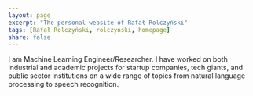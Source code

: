 ```yaml
---
layout: page
excerpt: "The personal website of Rafał Rolczyński"
tags: [Rafał Rolczyński, rolczynski, homepage]
share: false
---
```


I am Machine Learning Engineer/Researcher. I have worked on both industrial and academic projects for startup companies,
tech giants, and public sector institutions on a wide range of topics from natural language processing to speech recognition.
